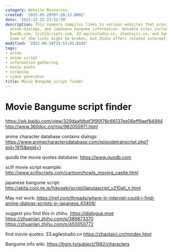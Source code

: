 ```yaml
---
category: Website Resources
created: '2022-05-29T07:20:13.000Z'
date: '2023-12-22 23:52:59'
description: This summary compiles links to various websites that provide movie scripts,
  anime dialogs, and Japanese bangume information. Notable sites include AnimeCharactersDatabase.com,
  Quodb.com, SciFiScripts.com, 33.agilestudio.cn, zhaotaici.cn, and bgm.tv/subject/1982/characters.
  Some of the links might be broken, but Zhihu offers related information.
modified: '2022-08-18T15:53:01.810Z'
tags:
- anime
- anime script
- information gathering
- movie quote
- scraping
- video generator
title: Movie Bangume script finder
---
```


# Movie Bangume script finder

https://wk.baidu.com/view/329daafdbaf3f90f76c66137ee06eff9aef84994
http://www.360doc.cn/mip/982055971.html
 
anime character database contains dialogs:
https://www.animecharactersdatabase.com/episodetranscript.php?pid=1915&epid=1

quodb the movie quotes database:
 https://www.quodb.com

scifi movie script example: 
http://www.scifiscripts.com/cartoon/howls_moving_castle.html

japanese bangume script:
http://akita.cool.ne.jp/hikoseki/script/laputascript_v210all_n.html

May not work:
https://jref.com/threads/where-in-internet-could-i-find-anime-dialogs-scripts-in-japanese.43408/

suggest you find this in zhihu.
 https://dialogue.moe
https://zhuanlan.zhihu.com/p/389873370
https://zhuanlan.zhihu.com/p/450050772

find movie quotes: 
33.agilestudio.cn
https://zhaotaici.cn/mindex.html

Bangume info wiki:
https://bgm.tv/subject/1982/characters
